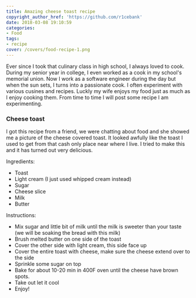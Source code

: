 ```yaml
---
title: Amazing cheese toast recipe
copyright_author_href: 'https://github.com/r1cebank'
date: 2018-03-08 19:10:59
categories:
- Food
tags:
- recipe
cover: /covers/food-recipe-1.png
---
```

Ever since I took that culinary class in high school, I always loved to cook. During my senior year in college, I even worked as a cook in my school's memorial union. Now I work as a software engineer during the day but when the sun sets, I turns into a passionate cook. I often experiment with various cusines and recipes. Luckly my wife enjoys my food just as much as I enjoy cooking them. From time to time I will post some recipe I am experimenting.

### Cheese toast

I got this recipe from a friend, we were chatting about food and she showed me a picture of the cheese covered toast. It looked awfully like the toast I used to get from that cash only place near where I live. I tried to make this and it has turned out very delicious.

Ingredients:

* Toast
* Light cream (I just used whipped cream instead)
* Sugar
* Cheese slice
* Milk
* Butter

Instructions:

* Mix sugar and little bit of milk until the milk is sweeter than your taste (we will be soaking the bread with this milk)
* Brush melted butter on one side of the toast
* Cover the other side with light cream, this side face up
* Cover the entire toast with cheese, make sure the cheese extend over to the side
* Sprinkle some sugar on top
* Bake for about 10-20 min in 400F oven until the cheese have brown spots.
* Take out let it cool
* Enjoy!